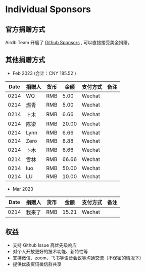 # Individual Sponsors

## 官方捐赠方式

Airdb Team 开启了 [Github Sponsors](https://github.com/sponsors/airdb?frequency=one-time) , 可以直接接受美金捐赠。

## 其他捐赠方式

- Feb 2023 (合计：CNY 185.52 )

|Date | 捐赠人 |  货币 |  金额 | 支付方式 | 备注 |
|----| --- | --- | --- | --- | --- |
|0214| WQ | RMB | 5.00 | Wechat |
|0214| 燃青 | RMB | 5.00 | Wechat |
|0214| 卜木 | RMB | 6.66 | Wechat |
|0214| 陈柒 | RMB | 20.00 | Wechat |
|0214| Lynn | RMB | 6.66 | Wechat |
|0214| Zero | RMB | 8.88 | Wechat |
|0214| 卜木 | RMB | 6.66 | Wechat |
|0214| 雪林 | RMB | 66.66 | Wechat |
|0214| luo | RMB | 50.00 | Wechat |
|0214| LU | RMB | 10.00 | Wechat |

- Mar 2023

|Date | 捐赠人 |  货币 |  金额 | 支付方式 | 备注 |
|----| --- | --- | --- | --- | --- |
|0214| 我来了 | RMB | 15.21 | Wechat |

## 权益

- 支持 Github Issue 高优先级响应
- 对个人开放更好的技术功能、新特性等
- 支持微信、zoom、飞书等语音会议等沟通交流（不保密的情况下）
- 提供优质资讯微信群共享
